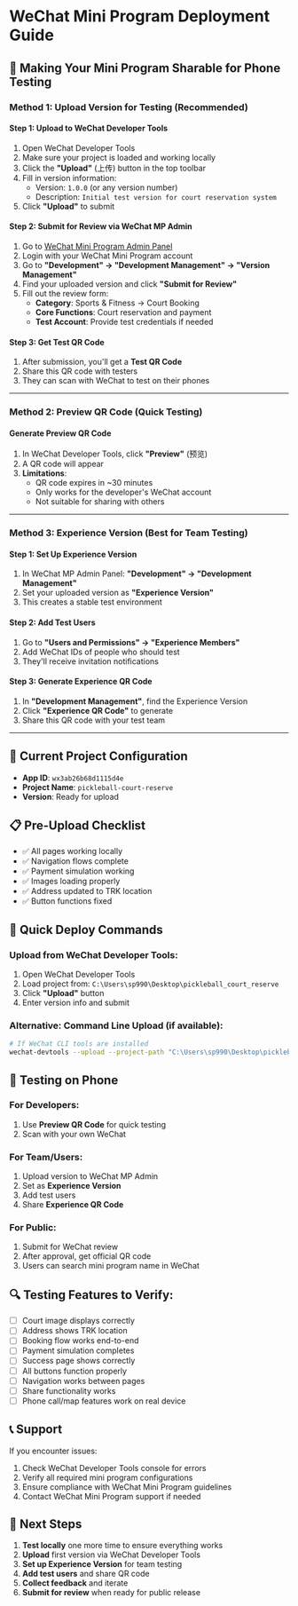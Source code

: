 # WeChat Mini Program Deployment Guide

## 📱 Making Your Mini Program Sharable for Phone Testing

### Method 1: Upload Version for Testing (Recommended)

#### Step 1: Upload to WeChat Developer Tools
1. Open WeChat Developer Tools
2. Make sure your project is loaded and working locally
3. Click the **"Upload"** (上传) button in the top toolbar
4. Fill in version information:
   - Version: `1.0.0` (or any version number)
   - Description: `Initial test version for court reservation system`
5. Click **"Upload"** to submit

#### Step 2: Submit for Review via WeChat MP Admin
1. Go to [WeChat Mini Program Admin Panel](https://mp.weixin.qq.com)
2. Login with your WeChat Mini Program account
3. Go to **"Development" → "Development Management" → "Version Management"**
4. Find your uploaded version and click **"Submit for Review"**
5. Fill out the review form:
   - **Category**: Sports & Fitness → Court Booking
   - **Core Functions**: Court reservation and payment
   - **Test Account**: Provide test credentials if needed

#### Step 3: Get Test QR Code
1. After submission, you'll get a **Test QR Code**
2. Share this QR code with testers
3. They can scan with WeChat to test on their phones

---

### Method 2: Preview QR Code (Quick Testing)

#### Generate Preview QR Code
1. In WeChat Developer Tools, click **"Preview"** (预览)
2. A QR code will appear
3. **Limitations**:
   - QR code expires in ~30 minutes
   - Only works for the developer's WeChat account
   - Not suitable for sharing with others

---

### Method 3: Experience Version (Best for Team Testing)

#### Step 1: Set Up Experience Version
1. In WeChat MP Admin Panel: **"Development" → "Development Management"**
2. Set your uploaded version as **"Experience Version"**
3. This creates a stable test environment

#### Step 2: Add Test Users
1. Go to **"Users and Permissions" → "Experience Members"**
2. Add WeChat IDs of people who should test
3. They'll receive invitation notifications

#### Step 3: Generate Experience QR Code
1. In **"Development Management"**, find the Experience Version
2. Click **"Experience QR Code"** to generate
3. Share this QR code with your test team

---

## 🔧 Current Project Configuration

- **App ID**: `wx3ab26b68d1115d4e`
- **Project Name**: `pickleball-court-reserve`
- **Version**: Ready for upload

## 📋 Pre-Upload Checklist

- ✅ All pages working locally
- ✅ Navigation flows complete
- ✅ Payment simulation working
- ✅ Images loading properly
- ✅ Address updated to TRK location
- ✅ Button functions fixed

## 🚀 Quick Deploy Commands

### Upload from WeChat Developer Tools:
1. Open WeChat Developer Tools
2. Load project from: `C:\Users\sp990\Desktop\pickleball_court_reserve`
3. Click **"Upload"** button
4. Enter version info and submit

### Alternative: Command Line Upload (if available):
```bash
# If WeChat CLI tools are installed
wechat-devtools --upload --project-path "C:\Users\sp990\Desktop\pickleball_court_reserve"
```

## 📱 Testing on Phone

### For Developers:
1. Use **Preview QR Code** for quick testing
2. Scan with your own WeChat

### For Team/Users:
1. Upload version to WeChat MP Admin
2. Set as **Experience Version**
3. Add test users
4. Share **Experience QR Code**

### For Public:
1. Submit for WeChat review
2. After approval, get official QR code
3. Users can search mini program name in WeChat

## 🔍 Testing Features to Verify:

- [ ] Court image displays correctly
- [ ] Address shows TRK location
- [ ] Booking flow works end-to-end
- [ ] Payment simulation completes
- [ ] Success page shows correctly
- [ ] All buttons function properly
- [ ] Navigation works between pages
- [ ] Share functionality works
- [ ] Phone call/map features work on real device

## 📞 Support

If you encounter issues:
1. Check WeChat Developer Tools console for errors
2. Verify all required mini program configurations
3. Ensure compliance with WeChat Mini Program guidelines
4. Contact WeChat Mini Program support if needed

## 🎯 Next Steps

1. **Test locally** one more time to ensure everything works
2. **Upload** first version via WeChat Developer Tools
3. **Set up Experience Version** for team testing
4. **Add test users** and share QR code
5. **Collect feedback** and iterate
6. **Submit for review** when ready for public release
